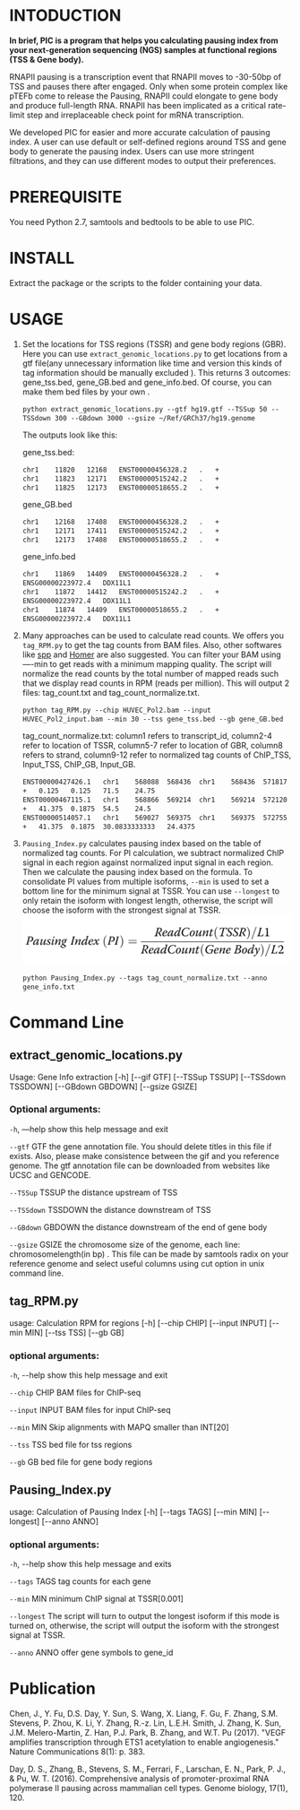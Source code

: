 # INTODUCTION
**In brief, PIC is a program that helps you calculating pausing index from your next-generation sequencing (NGS) samples at functional regions (TSS & Gene body).**

RNAPII pausing is a transcription event that RNAPII moves to -30-50bp of TSS and pauses there after engaged. Only when some protein complex like pTEFb come to release the Pausing, RNAPII could elongate to gene body and produce full-length RNA. RNAPII has been implicated as a critical rate-limit step and irreplaceable check point for mRNA transcription.

We developed PIC for easier and more accurate calculation of pausing index. A user can use default or self-defined regions around TSS and gene body to generate the pausing index. Users can use more stringent filtrations, and they can use different modes to output their preferences.


# PREREQUISITE
You need Python 2.7, samtools and bedtools to be able to use PIC. 

# INSTALL
Extract the package or the scripts to the folder containing your data.

# USAGE

1. Set the locations for TSS regions (TSSR) and gene body regions (GBR). Here you can use `extract_genomic_locations.py` to get locations from a gtf file(any unnecessary information like time and version this kinds of tag information should be manually excluded ). This returns 3 outcomes: gene_tss.bed, gene_GB.bed and gene_info.bed. Of course, you can make them bed files by your own .
	```
	python extract_genomic_locations.py --gtf hg19.gtf --TSSup 50 --TSSdown 300 --GBdown 3000 --gsize ~/Ref/GRCh37/hg19.genome
	```
	The outputs look like this:
  
	gene_tss.bed:
	```
	chr1	11820	12168	ENST00000456328.2	.	+
	chr1	11823	12171	ENST00000515242.2	.	+
	chr1	11825	12173	ENST00000518655.2	.	+
	```
	gene_GB.bed
	```
	chr1	12168	17408	ENST00000456328.2	.	+
	chr1	12171	17411	ENST00000515242.2	.	+
	chr1	12173	17408	ENST00000518655.2	.	+
	```
	gene_info.bed
	```
	chr1	11869	14409	ENST00000456328.2	.	+	ENSG00000223972.4	DDX11L1
	chr1	11872	14412	ENST00000515242.2	.	+	ENSG00000223972.4	DDX11L1
	chr1	11874	14409	ENST00000518655.2	.	+	ENSG00000223972.4	DDX11L1
	```
1. Many approaches can be used to calculate read counts. We offers you `tag_RPM.py` to get the tag counts from BAM files. Also, other softwares like [spp](http://compbio.med.harvard.edu/Supplements/ChIP-seq/tutorial.html) and [Homer](http://homer.ucsd.edu/homer/ngs/quantification.html) are also suggested. You can filter your BAM using —-min to get reads with a minimum mapping quality. The script will normalize the read counts by the total number of mapped reads such that we display read counts in RPM (reads per million). This will output 2 files: tag_count.txt and tag_count_normalize.txt.
	```
	python tag_RPM.py --chip HUVEC_Pol2.bam --input HUVEC_Pol2_input.bam --min 30 --tss gene_tss.bed --gb gene_GB.bed
	```
	tag_count_normalize.txt:
  column1 refers to transcript_id, column2-4 refer to location of TSSR, column5-7 refer to location of GBR, column8 refers to strand, column9-12 refer to normalized tag counts of ChIP_TSS, Input_TSS, ChIP_GB, Input_GB.
	```
	ENST00000427426.1	chr1	568088	568436	chr1	568436	571817	+	0.125	0.125	71.5	24.75
	ENST00000467115.1	chr1	568866	569214	chr1	569214	572120	+	41.375	0.1875	54.5	24.5
	ENST00000514057.1	chr1	569027	569375	chr1	569375	572755	+	41.375	0.1875	30.0833333333	24.4375
	```
1. `Pausing_Index.py` calculates pausing index based on the table of normalized tag counts. For PI calculation, we subtract normalized ChIP signal in each region against normalized input signal in each region. Then we calculate the pausing index based on the formula. To consolidate PI values from multiple isoforms, `--min` is used to set a bottom line for the minimum signal at TSSR. You can use `--longest` to only retain the isoform with longest length, otherwise, the script will choose the isoform with the strongest signal at TSSR.
	![formula.PNG](./webimgs/formula.PNG) 
	```
	python Pausing_Index.py --tags tag_count_normalize.txt --anno gene_info.txt
	```    

# Command Line

## extract_genomic_locations.py
Usage: Gene Info extraction [-h] [--gif GTF] [--TSSup TSSUP] [--TSSdown TSSDOWN] [--GBdown GBDOWN] [--gsize GSIZE]
### Optional arguments:
`-h`, —help	show this help message and exit

`--gtf` GTF	the gene annotation file. You should delete titles in this file if exists. Also, please make consistence between the gif and you reference genome. The gtf annotation file can be downloaded from websites like UCSC and GENCODE.

`--TSSup` TSSUP	the distance upstream of TSS

`--TSSdown` TSSDOWN	the distance downstream of TSS

`--GBdown` GBDOWN	the distance downstream of the end of gene body

`--gsize` GSIZE	the chromosome size of the genome, each line: chromosome<tab>length(in bp)<Enter> . This file can be made by samtools radix on your reference genome and select useful columns using cut option in unix command line.

## tag_RPM.py
usage: Calculation RPM for regions [-h] [--chip CHIP] [--input INPUT] [--min MIN] [--tss TSS] [--gb GB]
### optional arguments:
`-h`, --help	show this help message and exit

`--chip` CHIP	BAM files for ChIP-seq

`--input` INPUT	BAM files for input ChIP-seq

`--min` MIN	Skip alignments with MAPQ smaller than INT[20]

`--tss` TSS	bed file for tss regions

`--gb` GB	bed file for gene body regions

## Pausing_Index.py
usage: Calculation of Pausing Index [-h] [--tags TAGS] [--min MIN] [--longest] [--anno ANNO]
### optional arguments:
`-h`, --help	show this help message and exits

`--tags` TAGS	tag counts for each gene

`--min` MIN	minimum ChIP signal at TSSR[0.001]

`--longest`	The script will turn to output the longest isoform if this mode is turned on, otherwise, the script will output the isoform 		with the strongest signal at TSSR.

`--anno` ANNO	offer gene symbols to gene_id

# Publication
Chen, J., Y. Fu, D.S. Day, Y. Sun, S. Wang, X. Liang, F. Gu, F. Zhang, S.M. Stevens, P. Zhou, K. Li, Y. Zhang, R.-z. Lin, L.E.H. Smith, J. Zhang, K. Sun, J.M. Melero-Martin, Z. Han, P.J. Park, B. Zhang, and W.T. Pu (2017). "VEGF amplifies transcription through ETS1 acetylation to enable angiogenesis." Nature Communications 8(1): p. 383.

Day, D. S., Zhang, B., Stevens, S. M., Ferrari, F., Larschan, E. N., Park, P. J., & Pu, W. T. (2016). Comprehensive analysis of promoter-proximal RNA polymerase II pausing across mammalian cell types. Genome biology, 17(1), 120.

